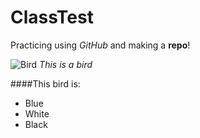 # ClassTest
Practicing using *GitHub* and making a **repo**!

![Bird](https://t4.ftcdn.net/jpg/01/77/47/67/360_F_177476718_VWfYMWCzK32bfPI308wZljGHvAUYSJcn.jpg)
*This is a bird*

####This bird is:
- Blue
- White
- Black


